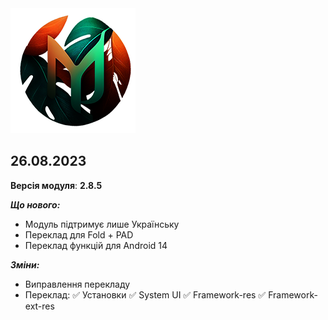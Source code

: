 <img src="https://raw.githubusercontent.com/kazhemons/CNtoRU/main/img/Logo.png">

## 26.08.2023 ##

**Версія модуля**: **2.8.5**

***Що нового:***
- Модуль підтримує лише Українську
- Переклад для Fold + PAD
- Переклад функцій для Android 14

***Зміни:***
- Виправлення перекладу
- Переклад:
✅ Установки 
✅ System UI 
✅ Framework-res 
✅ Framework-ext-res
